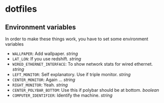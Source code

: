 # dotfiles

## Environment variables

In order to make these things work, you have to set some environment variables

* `WALLPAPER`: Add wallpaper. _string_
* `LAT_LON`: If you use redshift. _string_
* `WIRED_ETHERNET_INTERFACE`: To show network stats for wired ethernet. _string_
* `LEFT_MONITOR`: Self explanatory. Use if triple monitor. _string_
* `CENTER_MONITOR`: Again ... _string_
* `RIGHT_MONITOR`: Yeah. _string_
* `CENTER_POLYBAR_BOTTOM`: Use this if polybar should be at bottom. _boolean_
* `COMPUTER_IDENTIFIER`: Identify the machine. _string_
